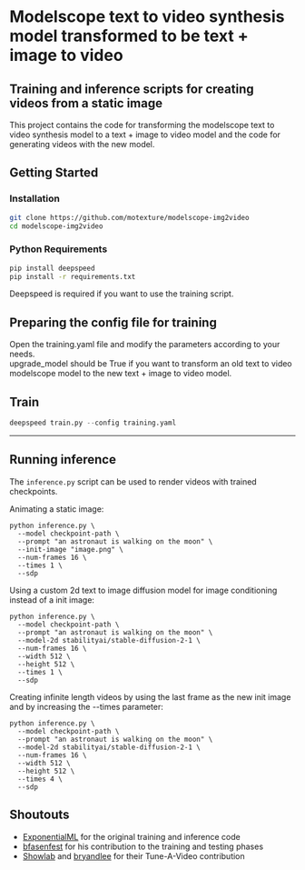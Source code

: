 # Modelscope text to video synthesis model transformed to be text + image to video
## Training and inference scripts for creating videos from a static image

This project contains the code for transforming the modelscope text to video synthesis model to a text + image to video model and the code for generating videos with the new model.

## Getting Started

### Installation
```bash
git clone https://github.com/motexture/modelscope-img2video
cd modelscope-img2video
```

### Python Requirements

```bash
pip install deepspeed
pip install -r requirements.txt
```

Deepspeed is required if you want to use the training script.

## Preparing the config file for training
Open the training.yaml file and modify the parameters according to your needs.  <br /> 
upgrade_model should be True if you want to transform an old text to video modelscope model to the new text + image to video model.  <br /> 

## Train
```python
deepspeed train.py --config training.yaml
```
---

## Running inference
The `inference.py` script can be used to render videos with trained checkpoints.

Animating a static image:
```
python inference.py \
  --model checkpoint-path \
  --prompt "an astronaut is walking on the moon" \
  --init-image "image.png" \
  --num-frames 16 \
  --times 1 \
  --sdp
```

Using a custom 2d text to image diffusion model for image conditioning instead of a init image:
```
python inference.py \
  --model checkpoint-path \
  --prompt "an astronaut is walking on the moon" \
  --model-2d stabilityai/stable-diffusion-2-1 \
  --num-frames 16 \
  --width 512 \
  --height 512 \
  --times 1 \
  --sdp
```

Creating infinite length videos by using the last frame as the new init image and by increasing the --times parameter:
```
python inference.py \
  --model checkpoint-path \
  --prompt "an astronaut is walking on the moon" \
  --model-2d stabilityai/stable-diffusion-2-1 \
  --num-frames 16 \
  --width 512 \
  --height 512 \
  --times 4 \
  --sdp
```

## Shoutouts

- [ExponentialML](https://github.com/ExponentialML/Text-To-Video-Finetuning/) for the original training and inference code
- [bfasenfest](https://github.com/bfasenfest) for his contribution to the training and testing phases
- [Showlab](https://github.com/showlab/Tune-A-Video) and [bryandlee](https://github.com/bryandlee/Tune-A-Video) for their Tune-A-Video contribution
